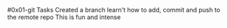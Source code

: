 #0x01-git Tasks
Created a branch
learn't how to add, commit and push to the remote repo
This is fun and intense

